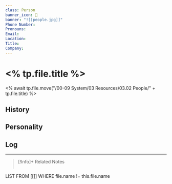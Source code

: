 ```yaml
--- 
class: Person
banner_icon: 🤵
banner: "![[people.jpg]]"
Phone Number: 
Pronouns: 
Email: 
Location: 
Title: 
Company: 
---
```


# <% tp.file.title %>

<% await tp.file.move("/00-09 System/03 Resources/03.02 People/" + tp.file.title) %>


## History

## Personality

## Log

---

> [!Info]+ Related Notes
>```dataview
LIST  FROM [[]] WHERE file.name != this.file.name
>```